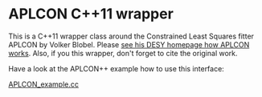 # APLCON C++11 wrapper

This is a C++11 wrapper class around the Constrained Least Squares
fitter APLCON by Volker Blobel. Please
[see his DESY homepage how APLCON works](http://www.desy.de/~blobel/wwwcondl.html).
Also, if you this wrapper, don't forget to cite the original work.

Have a look at the APLCON++ example how to use this interface:

[APLCON_example.cc](src/APLCON_example.cc)
